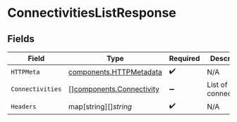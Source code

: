 # ConnectivitiesListResponse


## Fields

| Field                                                                | Type                                                                 | Required                                                             | Description                                                          |
| -------------------------------------------------------------------- | -------------------------------------------------------------------- | -------------------------------------------------------------------- | -------------------------------------------------------------------- |
| `HTTPMeta`                                                           | [components.HTTPMetadata](../../models/components/httpmetadata.md)   | :heavy_check_mark:                                                   | N/A                                                                  |
| `Connectivities`                                                     | [][components.Connectivity](../../models/components/connectivity.md) | :heavy_minus_sign:                                                   | List of connectivities                                               |
| `Headers`                                                            | map[string][]*string*                                                | :heavy_check_mark:                                                   | N/A                                                                  |